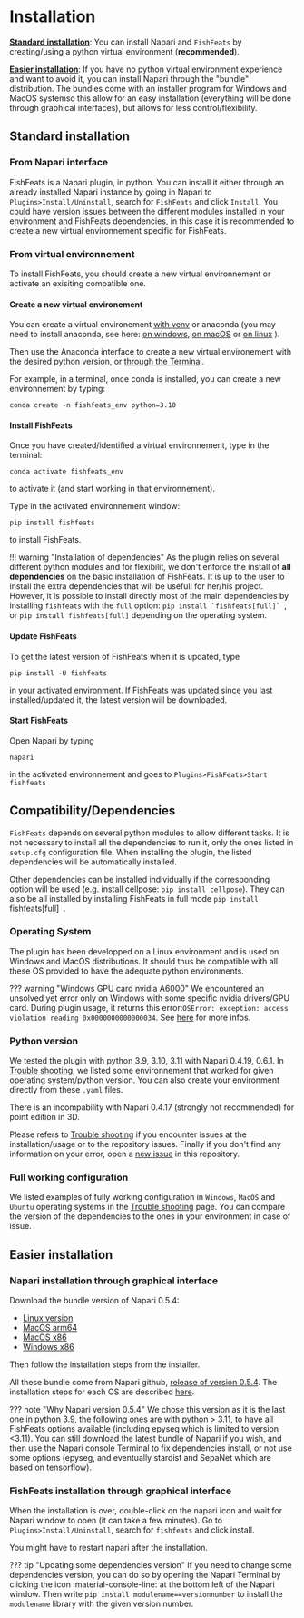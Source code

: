 # Installation

[**Standard installation**](#standard-installation): You can install Napari and `FishFeats` by creating/using a python virtual environment (**recommended**).

[**Easier installation**](#easier-installation): If you have no python virtual environment experience and want to avoid it, you can install Napari through the "bundle" distribution. 
The bundles come with an installer program for Windows and MacOS systemso this allow for an easy installation (everything will be done through graphical interfaces), but allows for less control/flexibility. 

## Standard installation
### From Napari interface
FishFeats is a Napari plugin, in python. You can install it either through an already installed Napari instance by going in Napari to `Plugins>Install/Uninstall`, search for `FishFeats` and click `Install`.
You could have version issues between the different modules installed in your environment and FishFeats dependencies, in this case it is recommended to create a new virtual environnement specific for FishFeats.

### From virtual environnement
To install FishFeats, you should create a new virtual environnement or activate an exisiting compatible one.

#### Create a new virtual environement
 You can create a virtual environement [with venv](https://www.geeksforgeeks.org/create-virtual-environment-using-venv-python/) or anaconda (you may need to install anaconda, see here: [on windows](https://www.geeksforgeeks.org/how-to-install-anaconda-on-windows/), [on macOS](https://www.geeksforgeeks.org/installation-guide/how-to-install-anaconda-on-macos/?ref=ml_lbp) or [on linux](https://www.geeksforgeeks.org/how-to-install-anaconda-on-linux/) ). 

Then use the Anaconda interface to create a new virtual environement with the desired python version, or [through the Terminal](https://www.geeksforgeeks.org/set-up-virtual-environment-for-python-using-anaconda/).

For example, in a terminal, once conda is installed, you can create a new environnement by typing:
```
conda create -n fishfeats_env python=3.10
```

#### Install FishFeats
Once you have created/identified a virtual environnement, type in the terminal:
``` 
conda activate fishfeats_env
```
to activate it (and start working in that environnement).

Type in the activated environnement window:

```
pip install fishfeats
```
to install FishFeats.

!!! warning "Installation of dependencies"
	As the plugin relies on several different python modules and for flexibilit, we don't enforce the install of **all dependencies** on the basic installation of FishFeats.
	It is up to the user to install the extra dependencies that will be usefull for her/his project.
	However, it is possible to install directly most of the main dependencies by installing `fishfeats` with the `full` option: ```pip install `fishfeats[full]` ```, or ```pip install fishfeats[full]``` depending on the operating system.


#### Update FishFeats

To get the latest version of FishFeats when it is updated, type
``` 
pip install -U fishfeats
```
in your activated environment. 
If FishFeats was updated since you last installed/updated it, the latest version will be downloaded.

#### Start FishFeats

Open Napari by typing
```
napari
```
in the activated environnement and goes to `Plugins>FishFeats>Start fishfeats`

## Compatibility/Dependencies

`FishFeats` depends on several python modules to allow different tasks. It is not necessary to install all the dependencies to run it, only the ones listed in `setup.cfg` configuration file. When installing the plugin, the listed dependencies will be automatically installed. 

Other dependencies can be installed individually if the corresponding option will be used (e.g. install cellpose: `pip install cellpose`).
They can also be all installed by installing FishFeats in full mode `pip install `fishfeats[full]` `.

### Operating System
The plugin has been developped on a Linux environment and is used on Windows and MacOS distributions. It should thus be compatible with all these OS provided to have the adequate python environments.

??? warning "Windows GPU card nvidia A6000"
	We encountered an unsolved yet error only on Windows with some specific nvidia drivers/GPU card. During plugin usage, it returns this error:`OSError: exception: access violation reading 0x0000000000000034`. See [here](Known-errors-and-solutions.md/#Access-violation-reading) for more infos.


### Python version
We tested the plugin with python 3.9, 3.10, 3.11 with Napari 0.4.19, 0.6.1. 
In [Trouble shooting](Known-errors-and-solutions.md), we listed some environnement that worked for given operating system/python version. 
You can also create your environment directly from these `.yaml` files.

There is an incompability with Napari 0.4.17 (strongly not recommended) for point edition in 3D.

Please refers to [Trouble shooting](Known-errors-and-solutions.md) if you encounter issues at the installation/usage or to the repository issues. Finally if you don't find any information on your error, open a [new issue](https://github.com/gletort/FishFeats/issues) in this repository.

### Full working configuration

We listed examples of fully working configuration in `Windows`, `MacOS` and `Ubuntu` operating systems in the [Trouble shooting](Known-errors-and-solutions.md#tested-and-working-configurations) page.
You can compare the version of the dependencies to the ones in your environment in case of issue.

## Easier installation

### Napari installation through graphical interface
Download the bundle version of Napari 0.5.4:

* [Linux version](https://github.com/napari/napari/releases/download/v0.5.4/napari-0.5.4-Linux-x86_64.sh)
* [MacOS arm64](https://github.com/napari/napari/releases/download/v0.5.4/napari-0.5.4-macOS-arm64.pkg)
* [MacOS x86](https://github.com/napari/napari/releases/download/v0.5.4/napari-0.5.4-macOS-x86_64.pkg)
* [Windows x86](https://github.com/napari/napari/releases/download/v0.5.4/napari-0.5.4-Windows-x86_64.exe)

Then follow the installation steps from the installer.

All these bundle come from Napari github, [release of version 0.5.4](https://github.com/napari/napari/releases/tag/v0.5.4). 
The installation steps for each OS are described [here](https://napari.org/stable/tutorials/fundamentals/installation_bundle_conda.html).

??? note "Why Napari version 0.5.4" 
	We chose this version as it is the last one in python 3.9, the following ones are with python > 3.11, to have all FishFeats options available (including epyseg which is limited to version <3.11).
	You can still download the latest bundle of Napari if you wish, and then use the Napari console Terminal to fix dependencies install, or not use some options (epyseg, and eventually stardist and SepaNet which are based on tensorflow).

### FishFeats installation through graphical interface
When the installation is over, double-click on the napari icon and wait for Napari window to open (it can take a few minutes). 
Go to `Plugins>Install/Uninstall`, search for `fishfeats` and click install. 

You might have to restart napari after the installation.

??? tip "Updating some dependencies version"
	If you need to change some dependencies version, you can do so by opening the Napari Terminal by clicking the icon :material-console-line: at the bottom left of the Napari window. Then write `pip install modulename==versionnumber` to install the `modulename` library with the given version number.